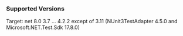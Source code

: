 ### Supported Versions
Target: net 8.0
3.7 ... 4.2.2 except of 3.11
(NUnit3TestAdapter 4.5.0 and Microsoft.NET.Test.Sdk 17.8.0)
